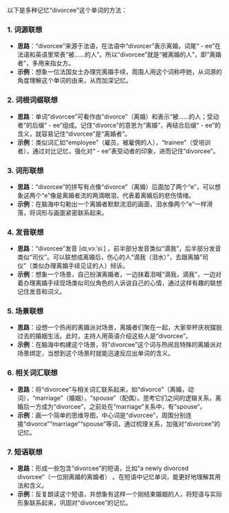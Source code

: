 以下是多种记忆“divorcee”这个单词的方法：

### 1. 词源联想
 - **思路**：“divorcee”来源于法语，在法语中“divorcer”表示离婚，词尾“ - ee”在法语和英语里常表“被……的人”。所以“divorcee”就是“被离婚的人”，即“离婚者”，多用来指女方。
 - **示例**：想象一位法国女士办理完离婚手续，周围人用这个词称呼她，从词源的角度理解这个单词的由来，从而加深记忆。

### 2. 词根词缀联想
 - **思路**：单词“divorcee”可看作由“divorce”（离婚）和表示“被……的人；受动者”的后缀“ - ee”组成。记住“divorce”的意思为“离婚”，再结合后缀“ - ee”的含义，就容易记住“divorcee”是“离婚者”。
 - **示例**：类似词汇如“employee”（雇员，被雇佣的人），“trainee”（受培训者），通过对比记忆，强化对“ - ee”表受动者的印象，进而记住“divorcee”。

### 3. 词形联想
 - **思路**：“divorcee”的拼写有点像“divorce”（离婚）后面加了两个“e”，可以想象这两个“e”像是离婚者流的两滴眼泪，代表着离婚后的悲伤情绪。
 - **示例**：在脑海中勾勒出一个离婚者默默流泪的画面，泪水像两个“e”一样滑落，将词形与画面紧密联系起来。

### 4. 发音联想
 - **思路**：“divorcee”发音 [dɪˌvɔːˈsiː] ，前半部分发音类似“滴我”，后半部分发音类似“司仪”。可以联想成离婚后，伤心的人“滴我（泪水）”，去跟离婚“司仪”（类似办理离婚手续见证的人）倾诉。
 - **示例**：想象一个场景，自己扮演离婚者，一边抹着泪喊“滴我，滴我”，一边对着办理离婚手续现场类似司仪角色的人诉说自己的心情，通过这样有趣的联想记住发音和词义。

### 5. 场景联想
 - **思路**：设想一个热闹的离婚派对场景，离婚者们聚在一起，大家举杯庆祝摆脱过去的婚姻生活。此时，主持人用英语介绍这些人是“divorcee”。
 - **示例**：在脑海中构建这个场景，将“divorcee”这个词与热闹且特殊的离婚派对场景绑定，当想到这个场景时就能迅速反应出单词的含义。

### 6. 相关词汇联想
 - **思路**：将“divorcee”与相关词汇联系起来，如“divorce”（离婚，动词），“marriage”（婚姻），“spouse”（配偶）。思考它们之间的逻辑关系，离婚后一方成为“divorcee”，之前处在“marriage”关系中，有“spouse”。
 - **示例**：画一个简单的思维导图，中心词是“divorcee”，周围分别连接“divorce”“marriage”“spouse”等词，通过梳理关系，加强对“divorcee”的记忆。

### 7. 短语联想
 - **思路**：形成一些包含“divorcee”的短语，比如“a newly divorced divorcee”（一位刚离婚的离婚者） 。在短语中记忆单词，能更好地理解其用法和含义。
 - **示例**：反复朗读这个短语，并想象有这样一个刚结束婚姻的人，将短语与实际形象联系起来，巩固对“divorcee”的记忆。 